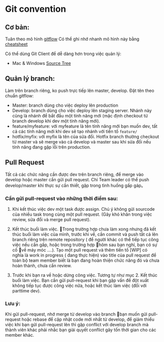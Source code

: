 # Git convention

## Cơ bản:

 Tuân theo mô hình [gitflow](http://nvie.com/posts/a-successful-git-branching-model/)
 Có thể ghi nhớ nhanh mô hình này bằng [cheatsheet](https://danielkummer.github.io/git-flow-cheatsheet/index.vi_VN.html)
 
 Có thể dùng Git Client để dễ dàng hơn trong việc quản lý:

* Mac & Windows [Source Tree](https://www.sourcetreeapp.com/)
 
## Quản lý branch: 

Làm trên branch riêng, ko push trực tiếp lên master, develop. Đặt tên theo chuẩn gitflow:
* Master: branch dùng cho việc deploy lên production 
* Develop: branch dùng cho việc deploy lên staging server. Nhánh này cũng là nhánh để bắt đầu một tính năng mới (mặc định checkout từ branch develop khi dev một tính năng mới).
* feature/myfeature: với  myfeature là tên tính năng mới bạn muốn dev, tất cả các tính năng mới khi dev sẽ tạo nhánh với tiền tố `feature/`
* hotfix/myfix: với myfix là tên của sửa đổi. Hotfix branch thường checkout từ master và sẽ merge vào cả develop và master sau khi sửa đổi nếu tính năng đang gặp lỗi trên production.


## Pull Request  

Tất cả các chức năng cần được dev trên branch riêng, để merge vào develop hoặc master cần gửi pull request.
Chỉ Team leader có thể push develop/master khi thực sự cần thiết, gặp trong tình huống gấp gáp。

### Cần gửi pull-request vào những thời điểm sau: 

1. Khi kết thúc việc dev một task được assign. Chú ý không gửi sourcode của nhiều task trong cùng một pull request. 
(Gây khó khăn trong việc review, sửa đổi và merge pull request).
 
2. Kết thúc buổi làm việc.
Trong trường hợp chưa làm xong nhưng đã kết thúc buổi làm việc của mình, trước khi về, cần commit và push tất cả lên branch riêng trên remote repository ( để người khác có thể tiếp tục công việc nếu cần gấp, hoặc trong trường hợp hôm sau bạn nghỉ, bạn có sự cố về máy móc ….). 
Tạo một pull request và thêm tiền tố [WIP] có nghĩa là work in progress ( đang thực hiện) vào title của pull request để toàn bộ team member biết là bạn đang hoàn thiện chức năng đó và chưa hoàn thành, chưa cần review. 

3. Trước khi bạn ra về hoặc dừng công việc. 
Tương tự như mục 2. Kết thúc buổi làm việc. Bạn cần gửi pull-request khi bạn gặp vấn đề đột xuất không tiếp tục được công việc nữa, hoặc kết thúc làm việc (đối với parttime dev). 


### Lưu ý:

Khi gửi pull-request, nhớ merge từ develop vào branch bạn muốn gửi pull-request hoặc rebase để cập nhật code mới nhất từ develop, để giảm thiểu việc khi bạn gửi pull-request lên thì gặp conflict với develop branch mà thành viên khác phải nhắc bạn giải quyết conflict gây tốn thời gian cho các member khác.